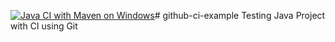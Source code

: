 [![Java CI with Maven on Windows](https://github.com/Khabab-Butt/github-ci-example/actions/workflows/maven.yml/badge.svg?branch=master)](https://github.com/Khabab-Butt/github-ci-example/actions/workflows/maven.yml)# github-ci-example
Testing Java Project with CI using Git
